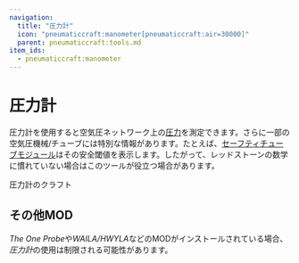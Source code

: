 ```yaml
---
navigation:
  title: "圧力計"
  icon: "pneumaticcraft:manometer[pneumaticcraft:air=30000]"
  parent: pneumaticcraft:tools.md
item_ids:
  - pneumaticcraft:manometer
---
```


# 圧力計

圧力計を使用すると空気圧ネットワーク上の[圧力](../base_concepts/pressure.md)を測定できます。さらに一部の空気圧機械/チューブには特別な情報があります。たとえば、[セーフティチューブモジュール](../tubes/safety_module.md)はその安全閾値を表示します。したがって、レッドストーンの数学に慣れていない場合はこのツールが役立つ場合があります。

圧力計のクラフト

<Recipe id="pneumaticcraft:manometer" />

## その他MOD

*The One Probe*や*WAILA/HWYLA*などのMODがインストールされている場合、*圧力計*の使用は制限される可能性があります。


